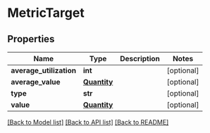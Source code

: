 # MetricTarget

## Properties
Name | Type | Description | Notes
------------ | ------------- | ------------- | -------------
**average_utilization** | **int** |  | [optional] 
**average_value** | [**Quantity**](Quantity.md) |  | [optional] 
**type** | **str** |  | [optional] 
**value** | [**Quantity**](Quantity.md) |  | [optional] 

[[Back to Model list]](../README.md#documentation-for-models) [[Back to API list]](../README.md#documentation-for-api-endpoints) [[Back to README]](../README.md)


